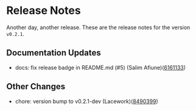 # Release Notes
Another day, another release. These are the release notes for the version `v0.2.1`.

## Documentation Updates
* docs: fix release badge in README.md (#5) (Salim Afiune)([6161133](https://github.com/lacework/terraform-aws-ecs-agent/commit/61611339466ac655ebf7ece89613f4e16e19517c))
## Other Changes
* chore: version bump to v0.2.1-dev (Lacework)([8490399](https://github.com/lacework/terraform-aws-ecs-agent/commit/849039951a223e486717c7d15c691a38969142c6))
